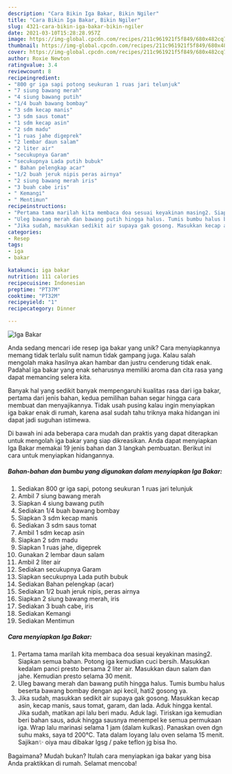 ```yaml
---
description: "Cara Bikin Iga Bakar, Bikin Ngiler"
title: "Cara Bikin Iga Bakar, Bikin Ngiler"
slug: 4321-cara-bikin-iga-bakar-bikin-ngiler
date: 2021-03-10T15:28:28.957Z
image: https://img-global.cpcdn.com/recipes/211c961921f5f849/680x482cq70/iga-bakar-foto-resep-utama.jpg
thumbnail: https://img-global.cpcdn.com/recipes/211c961921f5f849/680x482cq70/iga-bakar-foto-resep-utama.jpg
cover: https://img-global.cpcdn.com/recipes/211c961921f5f849/680x482cq70/iga-bakar-foto-resep-utama.jpg
author: Roxie Newton
ratingvalue: 3.4
reviewcount: 8
recipeingredient:
- "800 gr iga sapi potong seukuran 1 ruas jari telunjuk"
- "7 siung bawang merah"
- "4 siung bawang putih"
- "1/4 buah bawang bombay"
- "3 sdm kecap manis"
- "3 sdm saus tomat"
- "1 sdm kecap asin"
- "2 sdm madu"
- "1 ruas jahe digeprek"
- "2 lembar daun salam"
- "2 liter air"
- "secukupnya Garam"
- "secukupnya Lada putih bubuk"
- " Bahan pelengkap acar"
- "1/2 buah jeruk nipis peras airnya"
- "2 siung bawang merah iris"
- "3 buah cabe iris"
- " Kemangi"
- " Mentimun"
recipeinstructions:
- "Pertama tama marilah kita membaca doa sesuai keyakinan masing2. Siapkan semua bahan. Potong iga kemudian cuci bersih. Masukkan kedalam panci presto bersama 2 liter air. Masukkan daun salam dan jahe. Kemudian presto selama 30 menit."
- "Uleg bawang merah dan bawang putih hingga halus. Tumis bumbu halus beserta bawang bombay dengan api kecil, hati2 gosong ya."
- "Jika sudah, masukkan sedikit air supaya gak gosong. Masukkan kecap asin, kecap manis, saus tomat, garam, dan lada. Aduk hingga kental. Jika sudah, matikan api lalu beri madu. Aduk lagi. Tiriskan iga kemudian beri bahan saus, aduk hingga sausnya menempel ke semua permukaan iga. Wrap lalu marinasi selama 1 jam (dalam kulkas). Panaskan oven dgn suhu maks, saya td 200°C. Tata dalam loyang lalu oven selama 15 menit. Sajikan✨ oiya mau dibakar lgsg / pake teflon jg bisa lho."
categories:
- Resep
tags:
- iga
- bakar

katakunci: iga bakar 
nutrition: 111 calories
recipecuisine: Indonesian
preptime: "PT37M"
cooktime: "PT32M"
recipeyield: "1"
recipecategory: Dinner

---
```



![Iga Bakar](https://img-global.cpcdn.com/recipes/211c961921f5f849/680x482cq70/iga-bakar-foto-resep-utama.jpg)

Anda sedang mencari ide resep iga bakar yang unik? Cara menyiapkannya memang tidak terlalu sulit namun tidak gampang juga. Kalau salah mengolah maka hasilnya akan hambar dan justru cenderung tidak enak. Padahal iga bakar yang enak seharusnya memiliki aroma dan cita rasa yang dapat memancing selera kita.



Banyak hal yang sedikit banyak mempengaruhi kualitas rasa dari iga bakar, pertama dari jenis bahan, kedua pemilihan bahan segar hingga cara membuat dan menyajikannya. Tidak usah pusing kalau ingin menyiapkan iga bakar enak di rumah, karena asal sudah tahu triknya maka hidangan ini dapat jadi suguhan istimewa.


Di bawah ini ada beberapa cara mudah dan praktis yang dapat diterapkan untuk mengolah iga bakar yang siap dikreasikan. Anda dapat menyiapkan Iga Bakar memakai 19 jenis bahan dan 3 langkah pembuatan. Berikut ini cara untuk menyiapkan hidangannya.

<!--inarticleads1-->

##### Bahan-bahan dan bumbu yang digunakan dalam menyiapkan Iga Bakar:

1. Sediakan 800 gr iga sapi, potong seukuran 1 ruas jari telunjuk
1. Ambil 7 siung bawang merah
1. Siapkan 4 siung bawang putih
1. Sediakan 1/4 buah bawang bombay
1. Siapkan 3 sdm kecap manis
1. Sediakan 3 sdm saus tomat
1. Ambil 1 sdm kecap asin
1. Siapkan 2 sdm madu
1. Siapkan 1 ruas jahe, digeprek
1. Gunakan 2 lembar daun salam
1. Ambil 2 liter air
1. Sediakan secukupnya Garam
1. Siapkan secukupnya Lada putih bubuk
1. Sediakan  Bahan pelengkap (acar)
1. Sediakan 1/2 buah jeruk nipis, peras airnya
1. Siapkan 2 siung bawang merah, iris
1. Sediakan 3 buah cabe, iris
1. Sediakan  Kemangi
1. Sediakan  Mentimun




<!--inarticleads2-->

##### Cara menyiapkan Iga Bakar:

1. Pertama tama marilah kita membaca doa sesuai keyakinan masing2. Siapkan semua bahan. Potong iga kemudian cuci bersih. Masukkan kedalam panci presto bersama 2 liter air. Masukkan daun salam dan jahe. Kemudian presto selama 30 menit.
1. Uleg bawang merah dan bawang putih hingga halus. Tumis bumbu halus beserta bawang bombay dengan api kecil, hati2 gosong ya.
1. Jika sudah, masukkan sedikit air supaya gak gosong. Masukkan kecap asin, kecap manis, saus tomat, garam, dan lada. Aduk hingga kental. Jika sudah, matikan api lalu beri madu. Aduk lagi. Tiriskan iga kemudian beri bahan saus, aduk hingga sausnya menempel ke semua permukaan iga. Wrap lalu marinasi selama 1 jam (dalam kulkas). Panaskan oven dgn suhu maks, saya td 200°C. Tata dalam loyang lalu oven selama 15 menit. Sajikan✨ oiya mau dibakar lgsg / pake teflon jg bisa lho.




Bagaimana? Mudah bukan? Itulah cara menyiapkan iga bakar yang bisa Anda praktikkan di rumah. Selamat mencoba!
